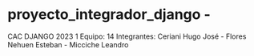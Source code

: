 # proyecto_integrador_django -
CAC DJANGO 2023 1
Equipo: 14
Integrantes: Ceriani Hugo José - Flores Nehuen Esteban - Micciche Leandro